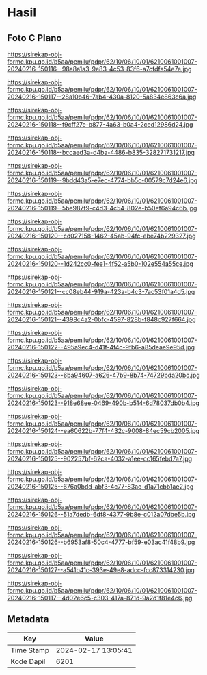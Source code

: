 # Hasil

## Foto C Plano

https://sirekap-obj-formc.kpu.go.id/b5aa/pemilu/pdpr/62/10/06/10/01/6210061001007-20240216-150116--98a8a1a3-9e83-4c53-83f6-a7cfdfa54e7e.jpg

https://sirekap-obj-formc.kpu.go.id/b5aa/pemilu/pdpr/62/10/06/10/01/6210061001007-20240216-150117--28a10b46-7ab4-430a-8120-5a834e863c6a.jpg

https://sirekap-obj-formc.kpu.go.id/b5aa/pemilu/pdpr/62/10/06/10/01/6210061001007-20240216-150118--f9cff27e-b877-4a63-b0a4-2ced12986d24.jpg

https://sirekap-obj-formc.kpu.go.id/b5aa/pemilu/pdpr/62/10/06/10/01/6210061001007-20240216-150118--bccaed3a-d4ba-4486-b835-328271731217.jpg

https://sirekap-obj-formc.kpu.go.id/b5aa/pemilu/pdpr/62/10/06/10/01/6210061001007-20240216-150119--9bdd43a5-e7ec-4774-bb5c-00579c7d24e6.jpg

https://sirekap-obj-formc.kpu.go.id/b5aa/pemilu/pdpr/62/10/06/10/01/6210061001007-20240216-150119--5be987f9-c4d3-4c54-802e-b50ef6a94c6b.jpg

https://sirekap-obj-formc.kpu.go.id/b5aa/pemilu/pdpr/62/10/06/10/01/6210061001007-20240216-150120--cd027158-1462-45ab-94fc-ebe74b229327.jpg

https://sirekap-obj-formc.kpu.go.id/b5aa/pemilu/pdpr/62/10/06/10/01/6210061001007-20240216-150120--1d242cc0-fee1-4f52-a5b0-102e554a55ce.jpg

https://sirekap-obj-formc.kpu.go.id/b5aa/pemilu/pdpr/62/10/06/10/01/6210061001007-20240216-150121--cc08eb44-919a-423a-b4c3-7ac53f01a4d5.jpg

https://sirekap-obj-formc.kpu.go.id/b5aa/pemilu/pdpr/62/10/06/10/01/6210061001007-20240216-150121--4398c4a2-0bfc-4597-828b-f848c927f664.jpg

https://sirekap-obj-formc.kpu.go.id/b5aa/pemilu/pdpr/62/10/06/10/01/6210061001007-20240216-150122--495a9ec4-d41f-4f4c-9fb6-a85deae9e95d.jpg

https://sirekap-obj-formc.kpu.go.id/b5aa/pemilu/pdpr/62/10/06/10/01/6210061001007-20240216-150123--6ba94607-a626-47b9-8b74-74729bda20bc.jpg

https://sirekap-obj-formc.kpu.go.id/b5aa/pemilu/pdpr/62/10/06/10/01/6210061001007-20240216-150123--918e68ee-0469-490b-b514-6d78037db0b4.jpg

https://sirekap-obj-formc.kpu.go.id/b5aa/pemilu/pdpr/62/10/06/10/01/6210061001007-20240216-150124--ea60622b-77f4-432c-9008-84ec59cb2005.jpg

https://sirekap-obj-formc.kpu.go.id/b5aa/pemilu/pdpr/62/10/06/10/01/6210061001007-20240216-150125--902257bf-62ca-4032-a1ee-cc165febd7a7.jpg

https://sirekap-obj-formc.kpu.go.id/b5aa/pemilu/pdpr/62/10/06/10/01/6210061001007-20240216-150125--676a0bdd-abf3-4c77-83ac-d1a71cbb1ae2.jpg

https://sirekap-obj-formc.kpu.go.id/b5aa/pemilu/pdpr/62/10/06/10/01/6210061001007-20240216-150126--51a7dedb-6df8-4377-9b8e-c012a07dbe5b.jpg

https://sirekap-obj-formc.kpu.go.id/b5aa/pemilu/pdpr/62/10/06/10/01/6210061001007-20240216-150126--b6953af8-50c4-4777-bf59-e03ac41f48b9.jpg

https://sirekap-obj-formc.kpu.go.id/b5aa/pemilu/pdpr/62/10/06/10/01/6210061001007-20240216-150127--a541b41c-393e-49e8-adcc-fcc873314230.jpg

https://sirekap-obj-formc.kpu.go.id/b5aa/pemilu/pdpr/62/10/06/10/01/6210061001007-20240216-150117--4d02e6c5-c303-417a-871d-9a2d1f81e4c6.jpg


## Metadata

| Key        | Value               |
| ---------- | ------------------- |
| Time Stamp | 2024-02-17 13:05:41 |
| Kode Dapil | 6201                |



